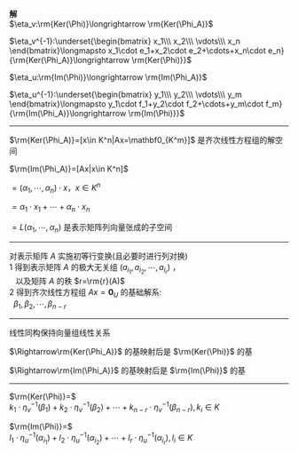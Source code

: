 **解**  
 $\eta_v:\rm{Ker(\Phi)}\longrightarrow  
\rm{Ker(\Phi_A)}$   
  
 $\eta_v^{-1}:\underset{\begin{bmatrix}  
x_1\\\ x_2\\\ \vdots\\\ x_n  
\end{bmatrix}\longmapsto  
x_1\cdot e_1+x_2\cdot e_2+\cdots+x_n\cdot e_n}  
{\rm{Ker(\Phi_A)}\longrightarrow  
\rm{Ker(\Phi)}}$   
  
 $\eta_u:\rm{Im(\Phi)}\longrightarrow  
\rm{Im(\Phi_A)}$   
  
 $\eta_u^{-1}:\underset{\begin{bmatrix}  
y_1\\\ y_2\\\ \vdots\\\ y_m  
\end{bmatrix}\longmapsto  
y_1\cdot f_1+y_2\cdot f_2+\cdots+y_m\cdot f_m}  
{\rm{Im(\Phi_A)}\longrightarrow  
\rm{Im(\Phi)}}$   
  
---  
  
 $\rm{Ker(\Phi_A)}=[x\in K^n|Ax=\mathbf0_{K^m}]$ 是齐次线性方程组的解空间  
  
 $\rm{Im(\Phi_A)}=[Ax|x\in K^n]$   
  
 $=(\alpha_1,\cdots,\alpha_n)\cdot x，x\in K^n$   
  
 $=\alpha_1\cdot x_1+\cdots+\alpha_n\cdot x_n$   
  
 $=L(\alpha_1,\cdots,\alpha_n)$  是表示矩阵列向量张成的子空间  
  
---  
  
对表示矩阵 $A$ 实施初等行变换(且必要时进行列对换)  
1 得到表示矩阵 $A$ 的极大无关组 $(a_{i_1},a_{i_2},  
\cdots,a_{i_r})$ ，  
 $\enspace$ 以及矩阵 $A$ 的秩 $r=\rm{r}(A)$   
2 得到齐次线性方程组 $Ax=\mathbf0_U$ 的基础解系:   
 $\enspace\beta_1,\beta_2,\cdots,\beta_{n-r}$   
  
---  
线性同构保持向量组线性关系  
  
 $\Rightarrow\rm{Ker(\Phi_A)}$ 的基映射后是 $\rm{Ker(\Phi)}$ 的基  
  
 $\Rightarrow\rm{Im(\Phi_A)}$ 的基映射后是 $\rm{Im(\Phi)}$ 的基  
  
---  
 $\rm{Ker(\Phi)}=$   
 $k_1\cdot\eta_v^{-1}(\beta_1)  
+k_2\cdot\eta_v^{-1}(\beta_2)+\cdots+  
k_{n-r}\cdot\eta_v^{-1}(\beta_{n-r}),k_i\in K$   
  
 $\rm{Im(\Phi)}=$   
 $l_1\cdot\eta_u^{-1}(\alpha_{i_1})  
+l_2\cdot\eta_u^{-1}(\alpha_{i_2})+\cdots+  
l_r\cdot\eta_u^{-1}(\alpha_{i_r}),l_i\in K$   
  
